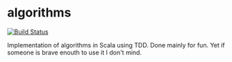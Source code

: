 # algorithms

[![Build Status](https://travis-ci.org/lemastero/algorithms.svg?branch=master)](https://travis-ci.org/lemastero/algorithms)

Implementation of algorithms in Scala using TDD. Done mainly for fun. Yet if someone is brave enouth to use it I don't mind.
